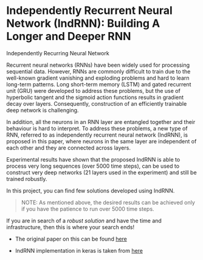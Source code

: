 # Independently Recurrent Neural Network (IndRNN): Building A Longer and Deeper RNN

Independently Recurring Neural Network

Recurrent neural networks (RNNs) have been widely used for processing sequential data. However, RNNs are commonly difficult to train due to the well-known gradient vanishing and exploding problems and hard to learn long-term patterns. Long short-term memory (LSTM) and gated recurrent unit (GRU) were developed to address these problems, but the use of hyperbolic tangent and the sigmoid action functions results in gradient decay over layers. Consequently, construction of an efficiently trainable deep network is challenging.

In addition, all the neurons in an RNN layer are entangled together and their behaviour is hard to interpret. To address these problems, a new type of RNN, referred to as independently recurrent neural network (IndRNN), is proposed in this paper, where neurons in the same layer are independent of each other and they are connected across layers. 

Experimental results have shown that the proposed IndRNN is able to process very long sequences (over 5000 time steps), can be used to construct very deep networks (21 layers used in the experiment) and still be trained robustly.

In this project, you can find few solutions developed using IndRNN.

> NOTE: As mentioned above, the desired results can be achieved only if you have the patience to run over 5000 time steps. 

If you are in search of a *robust solution* and have the time and infrastructure, then this is where your search ends!

- The original paper on this can be found [here](https://arxiv.org/abs/1803.04831)

- IndRNN implementation in keras is taken from [here](https://github.com/titu1994/Keras-IndRNN)

